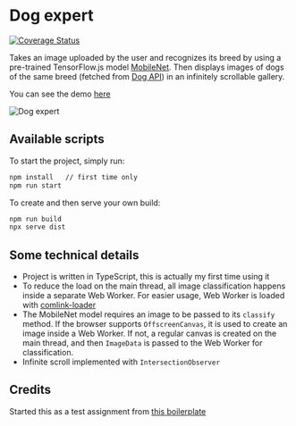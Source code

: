 # Dog expert 
[![Coverage Status](https://coveralls.io/repos/github/aaneitchik/dog-expert/badge.svg?branch=master)](https://coveralls.io/github/aaneitchik/dog-expert?branch=master)

Takes an image uploaded by the user and recognizes its breed by using a
pre-trained TensorFlow.js model [MobileNet]. Then displays images of dogs of the
same breed (fetched from [Dog API]) in an infinitely scrollable gallery.

You can see the demo [here]

![Dog expert](https://user-images.githubusercontent.com/11046028/93025940-db71de00-f60a-11ea-92ad-c72e2853eeab.jpg)

## Available scripts

To start the project, simply run:

```bash
npm install   // first time only
npm run start
```

To create and then serve your own build:

```bash
npm run build
npx serve dist
```

## Some technical details

- Project is written in TypeScript, this is actually my first time using it
- To reduce the load on the main thread, all image classification happens inside
  a separate Web Worker. For easier usage, Web Worker is loaded with
  [comlink-loader]
- The MobileNet model requires an image to be passed to its `classify` method.
  If the browser supports `OffscreenCanvas`, it is used to create an image
  inside a Web Worker. If not, a regular canvas is created on the main thread,
  and then `ImageData` is passed to the Web Worker for classification.
- Infinite scroll implemented with `IntersectionObserver`

## Credits

Started this as a test assignment from [this boilerplate]

[mobilenet]: https://github.com/tensorflow/tfjs-models/tree/master/mobilenet
[dog api]: https://dog.ceo/dog-api/
[this boilerplate]: https://github.com/ridedott/frontend-assignment-boilerplate
[comlink-loader]: https://github.com/GoogleChromeLabs/comlink-loader
[here]: https://aaneitchik.github.io/dog-expert
